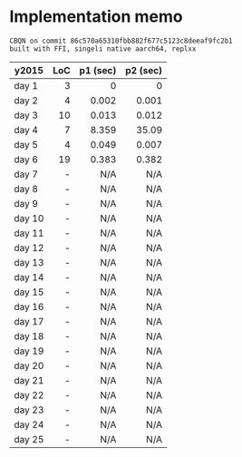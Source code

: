 # Implementation memo

```
CBQN on commit 86c570a65310fbb882f677c5123c8deeaf9fc2b1
built with FFI, singeli native aarch64, replxx
```

| y2015  | LoC | p1 (sec) | p2 (sec) |
|--------|----:|---------:|---------:|
| day  1 |   3 |        0 |        0 |
| day  2 |   4 |    0.002 |    0.001 |
| day  3 |  10 |    0.013 |    0.012 |
| day  4 |   7 |    8.359 |    35.09 |
| day  5 |   4 |    0.049 |    0.007 |
| day  6 |  19 |    0.383 |    0.382 |
| day  7 |   - |      N/A |      N/A |
| day  8 |   - |      N/A |      N/A |
| day  9 |   - |      N/A |      N/A |
| day 10 |   - |      N/A |      N/A |
| day 11 |   - |      N/A |      N/A |
| day 12 |   - |      N/A |      N/A |
| day 13 |   - |      N/A |      N/A |
| day 14 |   - |      N/A |      N/A |
| day 15 |   - |      N/A |      N/A |
| day 16 |   - |      N/A |      N/A |
| day 17 |   - |      N/A |      N/A |
| day 18 |   - |      N/A |      N/A |
| day 19 |   - |      N/A |      N/A |
| day 20 |   - |      N/A |      N/A |
| day 21 |   - |      N/A |      N/A |
| day 22 |   - |      N/A |      N/A |
| day 23 |   - |      N/A |      N/A |
| day 24 |   - |      N/A |      N/A |
| day 25 |   - |      N/A |      N/A |
